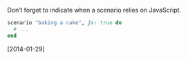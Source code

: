 Don’t forget to indicate when a scenario relies on JavaScript.

```ruby
scenario "baking a cake", js: true do
  # ...
end
```

[2014-01-29]
